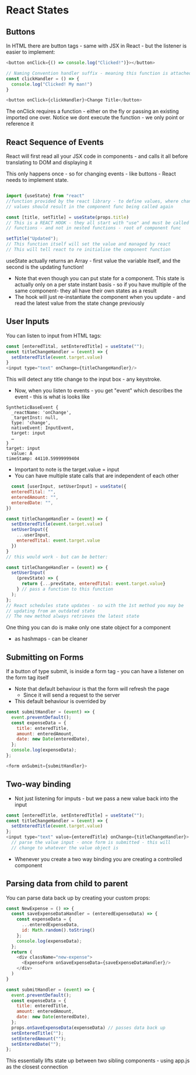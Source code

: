 # React States

## Buttons

In HTML there are button tags - same with JSX in React - but the listener is easier to implement:

```javascript
<button onClick={() => console.log("Clicked!")}></button>

// Naming Convention handler suffix - meaning this function is attached to an event
const clickHandler = () => {
  console.log("Clicked! My man!")
}

<button onClick={clickHandler}>Change Title</button>
```

The onClick requires a function - either on the fly or passing an existing imported one over. Notice we dont execute the
function - we only point or reference it

## React Sequence of Events

React will first read all your JSX code in components - and calls it all before translating to DOM and displaying it

This only happens once - so for changing events - like buttons - React needs to implement state.

```javascript

import {useState} from "react"
//function provided by the react library - to define values, where changes to these
// values should result in the component func being called again

const [title, setTitle] = useState(props.title)
// This is a REACT HOOK - they all start with "use" and must be called inside component 
// functions - and not in nested functions - root of component func

setTitle("Updated");
// This function itself will set the value and managed by react
// This will tell react to re initialise the component function
```

useState actually returns an Array - first value the variable itself, and the second is the updating function!

* Note that even though you can put state for a component. This state is actually only on a per state instant basis - so
  if you have multiple of the same component- they all have their own states as a result
* The hook will just re-instantiate the component when you update - and read the latest value from the state change
  previously

## User Inputs

You can listen to input from HTML tags:

```javascript
const [enteredTital, setEnteredTitle] = useState("");
const titleChangeHandler = (event) => {
  setEnteredTitle(event.target.value)
}
<input type="text" onChange={titleChangeHandler}/>
```

This will detect any title change to the input box - any keystroke.

* Now, when you listen to events - you get "event" which describes the event - this is what is looks like

```
SyntheticBaseEvent {
  _reactName: 'onChange',
  _targetInst: null,
  type: 'change',
  nativeEvent: InputEvent,
  target: input
  …
}
target: input
  value: A
timeStamp: 44110.59999999404

```

* Important to note is the target.value = input
* You can have multiple state calls that are independent of each other

```javascript
  const [userInput, setUserInput] = useState({
  enteredTital: "",
  enteredAmount: "",
  enteredDate: "",
})

const titleChangeHandler = (event) => {
  setEnteredTitle(event.target.value)
  setUserInput({
    ...userInput,
    enteredTital: event.target.value
  })
}
// this would work - but can be better:

const titleChangeHandler = (event) => {
  setUserInput(
    (prevState) => {
      return {...prevState, enteredTital: event.target.value}
    } // pass a function to this function
  );
};
// React schedules state updates - so with the 1st method you may be
// updating from an outdated state
// The new method always retrieves the latest state 
```

One thing you can do is make only one state object for a component

- as hashmaps - can be cleaner

## Submitting on Forms

If a button of type submit, is inside a form tag - you can have a listener on the form tag itself

* Note that default behaviour is that the form will refresh the page
    * Since it will send a request to the server
* This default behaviour is overrided by

```javascript
const submitHandler = (event) => {
  event.preventDefault();
  const expenseData = {
    title: enteredTitle,
    amount: enteredAmount,
    date: new Date(enteredDate),
  };
  console.log(expenseData);
};

<form onSubmit={submitHandler}>
```

## Two-way binding

* Not just listening for imputs - but we pass a new value back into the input

```javascript
const [enteredTitle, setEnteredTitle] = useState("");
const titleChangeHandler = (event) => {
  setEnteredTitle(event.target.value)
};
<input type="text" value={enteredTitle} onChange={titleChangeHandler}>
  // parse the value input - once form is submitted - this will
  // change to whatever the value object is
```

* Whenever you create a two way binding you are creating a controlled component

## Parsing data from child to parent

You can parse data back up by creating your custom props:

```javascript
const NewExpense = () => {
  const saveExpenseDataHandler = (enteredExpenseData) => {
    const expenseData = {
      ...enteredExpenseData,
      id: Math.random().toString()
    };
    console.log(expenseData);
  };
  return (
    <div className="new-expense">
      <ExpenseForm onSaveExpenseData={saveExpenseDataHandler}/>
    </div>
  )
}

const submitHandler = (event) => {
  event.preventDefault();
  const expenseData = {
    title: enteredTitle,
    amount: enteredAmount,
    date: new Date(enteredDate),
  };
  props.onSaveExpenseData(expenseData) // passes data back up
  setEnteredTitle("");
  setEnteredAmount("");
  setEnteredDate("");
};
```

This essentially lifts state up between two sibling components - using app.js as the closest connection  